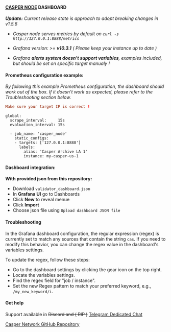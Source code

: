 #### [CASPER NODE](https://github.com/casper-network) DASHBOARD

_**Update:** Current release state is approach to adopt breaking changes in v1.5.6_

* _Casper node serves metrics by default on `curl -s http://127.0.0.1:8888/metrics`_

* _Grafana version: >= **v10.3.1** ( Please keep your instance up to date )_

* _Grafana **alerts system doesn't support variables**, examples included, but should be set on specific target manualy !_

#### Prometheus configuration example:

_By following this example Prometheus configuration, the dashboard should work out of the box. If it doesn't work as expected, please refer to the Troubleshooting section below._

```toml
Make sure your target IP is correct !
```

```
global:
  scrape_interval:     15s
  evaluation_interval: 15s

  - job_name: 'casper_node'
    static_configs:
    - targets: ['127.0.0.1:8888']
      labels:
        alias: 'Casper Archive LA 1'
        instance: my-casper-us-1

```

#### Dashboard integration:

**With provided json from this repository:**

* Download `validator_dashboard.json`
* In **Grafana UI** go to Dashboards
* Click **New** to reveal menue
* Click **Import**
* Choose json file using `Upload dashboard JSON file`

#### Troubleshooting

In the Grafana dashboard configuration, the regular expression (regex) is currently set to match any sources that contain the string `cas`. If you need to modify this behavior, you can change the regex value in the dashboard's variables settings.

To update the regex, follow these steps:

* Go to the dashboard settings by clicking the gear icon on the top right.
* Locate the variables settings.
* Find the regex field for "job / instance".
* Set the new Regex pattern to match your preferred keyword, e.g., `/my_new_keyword/i`.

#### Get help

Support available in ~~Discord and ( RIP )~~ [Telegram Dedicated Chat](https://t.me/CasperTestNet)

[Casper Network GitHub Repository](https://github.com/casper-network)
